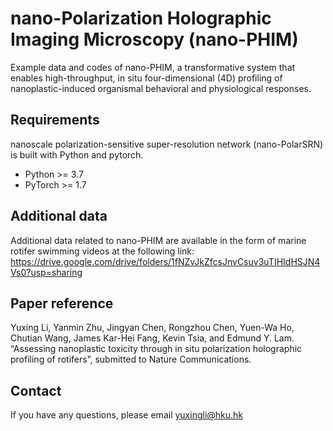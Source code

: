 # nano-Polarization Holographic Imaging Microscopy (nano-PHIM)
Example data and codes of nano-PHIM, a transformative system that enables high-throughput, in situ four-dimensional (4D) profiling of nanoplastic-induced organismal behavioral and physiological responses.
## Requirements
nanoscale polarization-sensitive super-resolution network (nano-PolarSRN) is built with Python and pytorch.

* Python >= 3.7
* PyTorch >= 1.7

## Additional data
Additional data related to nano-PHIM are available in the form of marine rotifer swimming videos at the following link: https://drive.google.com/drive/folders/1fNZvJkZfcsJnvCsuv3uTIHIdHSJN4Vs0?usp=sharing

## Paper reference
Yuxing Li, Yanmin Zhu, Jingyan Chen, Rongzhou Chen, Yuen-Wa Ho, Chutian Wang, James Kar-Hei Fang, Kevin Tsia, and Edmund Y. Lam.
“Assessing nanoplastic toxicity through in situ polarization holographic profiling of rotifers”, submitted to Nature Communications.

## Contact
If you have any questions, please email yuxingli@hku.hk

